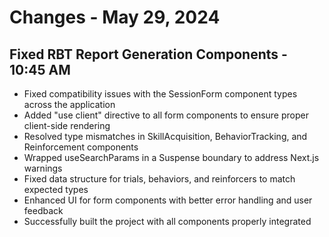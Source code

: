 # Changes - May 29, 2024

## Fixed RBT Report Generation Components - 10:45 AM

- Fixed compatibility issues with the SessionForm component types across the application
- Added "use client" directive to all form components to ensure proper client-side rendering
- Resolved type mismatches in SkillAcquisition, BehaviorTracking, and Reinforcement components
- Wrapped useSearchParams in a Suspense boundary to address Next.js warnings
- Fixed data structure for trials, behaviors, and reinforcers to match expected types
- Enhanced UI for form components with better error handling and user feedback
- Successfully built the project with all components properly integrated
